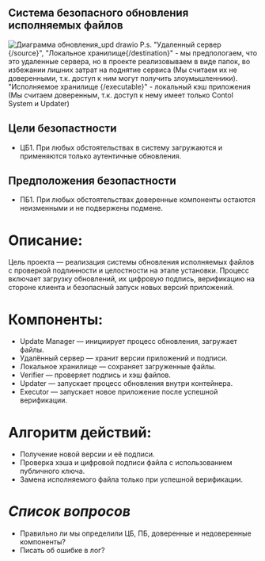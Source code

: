 ## Система безопасного обновления исполняемых файлов
![Диаграмма обновления_upd drawio](https://github.com/user-attachments/assets/14a79b97-7746-4caa-a5d8-72c4f2d6ef58)
P.s. "Удаленный сервер {/source}", "Локальное хранилище{/destination}" - мы предпологаем, что это удаленные сервера, но в проекте реализовываем в виде папок, во избежании лишних затрат на поднятие сервиса (Мы считаем их не доверенными, т.к. доступ к ним могут получить злоумышленники). 
"Исполняемое хранилище {/executable}" - локальный кэш приложения (Мы считаем доверенным, т.к. доступ к нему имеет только Contol System и Updater)
## Цели безопастности
- ЦБ1. При любых обстоятельствах в систему загружаются и применяются только аутентичные обновления.
## Предположения  безопастности
- ПБ1. При любых обстоятельствах доверенные компоненты остаются неизменными и не подвержены подмене.
# Описание:
Цель проекта — реализация системы обновления исполняемых файлов с проверкой подлинности и целостности на этапе установки. Процесс включает загрузку обновлений, их цифровую подпись, верификацию на стороне клиента и безопасный запуск новых версий приложений.

# Компоненты:
- Update Manager — инициирует процесс обновления, загружает файлы.
- Удалённый сервер — хранит версии приложений и подписи.
- Локальное хранилище — сохраняет загруженные файлы.
- Verifier — проверяет подпись и хэш файлов.
- Updater — запускает процесс обновления внутри контейнера.
- Executor — запускает новое приложение после успешной верификации.

# Алгоритм действий:
- Получение новой версии и её подписи.
- Проверка хэша и цифровой подписи файла с использованием публичного ключа.
- Замена исполняемого файла только при успешной верификации.


#  *Список вопросов*
- Правильно ли мы определили ЦБ, ПБ, доверенные и недоверенные компоненты?
- Писать об ошибке в лог?
